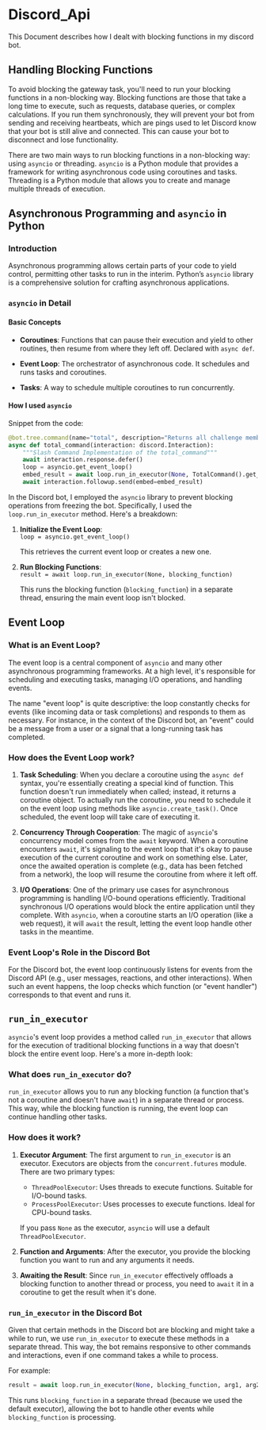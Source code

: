 # Discord_Api
This Document describes how I dealt with blocking functions in my discord bot.

## Handling Blocking Functions

To avoid blocking the gateway task, you'll need to run your blocking functions in a non-blocking way. Blocking functions are those that take a long time to execute, such as requests, database queries, or complex calculations. If you run them synchronously, they will prevent your bot from sending and receiving heartbeats, which are pings used to let Discord know that your bot is still alive and connected. This can cause your bot to disconnect and lose functionality.

There are two main ways to run blocking functions in a non-blocking way: using `asyncio` or threading. `asyncio` is a Python module that provides a framework for writing asynchronous code using coroutines and tasks. Threading is a Python module that allows you to create and manage multiple threads of execution.

## Asynchronous Programming and `asyncio` in Python

### Introduction

Asynchronous programming allows certain parts of your code to yield control, permitting other tasks to run in the interim. Python’s `asyncio` library is a comprehensive solution for crafting asynchronous applications.

### `asyncio` in Detail

#### Basic Concepts

- **Coroutines**: Functions that can pause their execution and yield to other routines, then resume from where they left off. Declared with `async def`.
  
- **Event Loop**: The orchestrator of asynchronous code. It schedules and runs tasks and coroutines.
  
- **Tasks**: A way to schedule multiple coroutines to run concurrently.

#### How I used `asyncio` 

Snippet from the code:
```python
@bot.tree.command(name="total", description="Returns all challenge members and the amount they have to pay.")
async def total_command(interaction: discord.Interaction):
    """Slash Command Implementation of the total_command"""
    await interaction.response.defer()
    loop = asyncio.get_event_loop()
    embed_result = await loop.run_in_executor(None, TotalCommand().get_yearly_payments)
    await interaction.followup.send(embed=embed_result)
```
In the Discord bot, I employed the `asyncio` library to prevent blocking operations from freezing the bot. Specifically, I used the `loop.run_in_executor` method. Here's a breakdown:

1. **Initialize the Event Loop**:  
   `loop = asyncio.get_event_loop()`

   This retrieves the current event loop or creates a new one.

2. **Run Blocking Functions**:  
   `result = await loop.run_in_executor(None, blocking_function)`

   This runs the blocking function (`blocking_function`) in a separate thread, ensuring the main event loop isn't blocked.

## Event Loop

### What is an Event Loop?

The event loop is a central component of `asyncio` and many other asynchronous programming frameworks. At a high level, it's responsible for scheduling and executing tasks, managing I/O operations, and handling events.

The name "event loop" is quite descriptive: the loop constantly checks for events (like incoming data or task completions) and responds to them as necessary. For instance, in the context of the Discord bot, an "event" could be a message from a user or a signal that a long-running task has completed.

### How does the Event Loop work?

1. **Task Scheduling**: When you declare a coroutine using the `async def` syntax, you're essentially creating a special kind of function. This function doesn't run immediately when called; instead, it returns a coroutine object. To actually run the coroutine, you need to schedule it on the event loop using methods like `asyncio.create_task()`. Once scheduled, the event loop will take care of executing it.

2. **Concurrency Through Cooperation**: The magic of `asyncio`'s concurrency model comes from the `await` keyword. When a coroutine encounters `await`, it's signaling to the event loop that it's okay to pause execution of the current coroutine and work on something else. Later, once the awaited operation is complete (e.g., data has been fetched from a network), the loop will resume the coroutine from where it left off.

3. **I/O Operations**: One of the primary use cases for asynchronous programming is handling I/O-bound operations efficiently. Traditional synchronous I/O operations would block the entire application until they complete. With `asyncio`, when a coroutine starts an I/O operation (like a web request), it will `await` the result, letting the event loop handle other tasks in the meantime.

### Event Loop's Role in the Discord Bot

For the Discord bot, the event loop continuously listens for events from the Discord API (e.g., user messages, reactions, and other interactions). When such an event happens, the loop checks which function (or "event handler") corresponds to that event and runs it.

## `run_in_executor`

`asyncio`'s event loop provides a method called `run_in_executor` that allows for the execution of traditional blocking functions in a way that doesn't block the entire event loop. Here's a more in-depth look:

### What does `run_in_executor` do?

`run_in_executor` allows you to run any blocking function (a function that's not a coroutine and doesn't have `await`) in a separate thread or process. This way, while the blocking function is running, the event loop can continue handling other tasks.

### How does it work?

1. **Executor Argument**: The first argument to `run_in_executor` is an executor. Executors are objects from the `concurrent.futures` module. There are two primary types:
    - `ThreadPoolExecutor`: Uses threads to execute functions. Suitable for I/O-bound tasks.
    - `ProcessPoolExecutor`: Uses processes to execute functions. Ideal for CPU-bound tasks.

    If you pass `None` as the executor, `asyncio` will use a default `ThreadPoolExecutor`.

2. **Function and Arguments**: After the executor, you provide the blocking function you want to run and any arguments it needs.

3. **Awaiting the Result**: Since `run_in_executor` effectively offloads a blocking function to another thread or process, you need to `await` it in a coroutine to get the result when it's done.

### `run_in_executor` in the Discord Bot

Given that certain methods in the Discord bot are blocking and might take a while to run, we use `run_in_executor` to execute these methods in a separate thread. This way, the bot remains responsive to other commands and interactions, even if one command takes a while to process.

For example:

```python
result = await loop.run_in_executor(None, blocking_function, arg1, arg2)
```

This runs `blocking_function` in a separate thread (because we used the default executor), allowing the bot to handle other events while `blocking_function` is processing.

